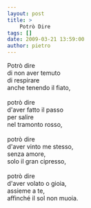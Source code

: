 ```yaml
---
layout: post
title: >
    Potrò Dire
tags: []
date: 2009-03-21 13:59:00
author: pietro
---
```

Potrò dire<br/>di non aver temuto<br/>di respirare<br/>anche tenendo il fiato,<br/><br/>potrò dire<br/>d'aver fatto il passo<br/>per salire<br/>nel tramonto rosso,<br/><br/>potrò dire<br/>d'aver vinto me stesso,<br/>senza amore,<br/>solo il gran cipresso,<br/><br/>potrò dire<br/>d'aver volato o gioia,<br/>assieme a te,<br/>affinché il sol non muoia.
